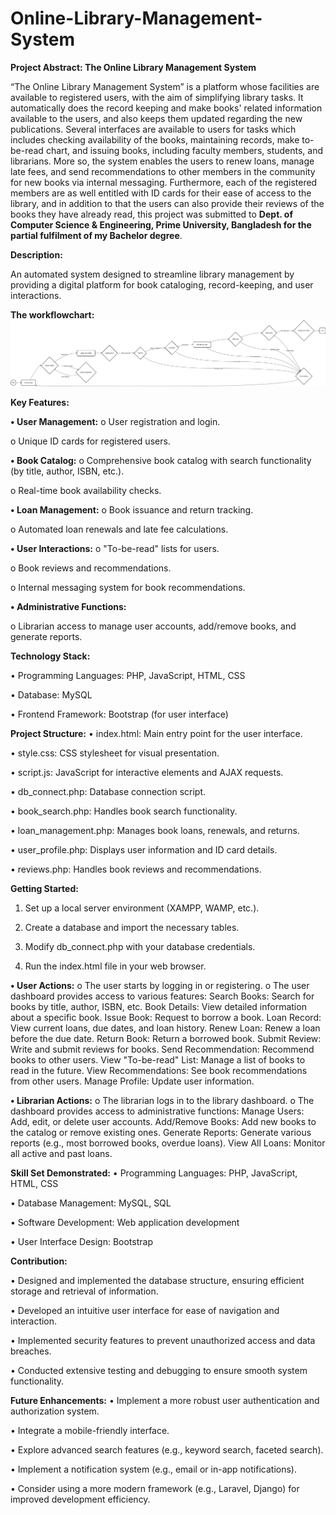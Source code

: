 
# Online-Library-Management-System

**Project Abstract: The Online Library Management System** 

“The Online Library Management System” is a platform whose facilities are available to registered 
users, with the aim of simplifying library tasks. It automatically does the record keeping and make 
books' related information available to the users, and also keeps them updated regarding the new 
publications. Several interfaces are available to users for tasks which includes checking availability of 
the books, maintaining records, make to-be-read chart, and issuing books, including faculty members, 
students, and librarians. More so, the system enables the users to renew loans, manage late fees, and 
send recommendations to other members in the community for new books via internal messaging. 
Furthermore, each of the registered members are as well entitled with ID cards for their ease of access 
to the library, and in addition to that the users can also provide their reviews of the books they have 
already read, this project was submitted to **Dept. of Computer Science & Engineering, Prime 
University, Bangladesh for the partial fulfilment of my Bachelor degree**.

**Description:**

An automated system designed to streamline library management by providing a digital platform for book cataloging, record-keeping, and user interactions.

**The workflowchart:**
![Circuit Diagram](https://raw.githubusercontent.com/Tisha-Tasmia/Online-Library-Management-System/refs/heads/main/Work_flowchart.png.png)

**Key Features:**

**•	User Management:** 
o	User registration and login.

o	Unique ID cards for registered users.

**•	Book Catalog:** 
o	Comprehensive book catalog with search functionality (by title, author, ISBN, etc.).

o	Real-time book availability checks.

**•	Loan Management:** 
o	Book issuance and return tracking.

o	Automated loan renewals and late fee calculations.

**•	User Interactions:** 
o	"To-be-read" lists for users.

o	Book reviews and recommendations.

o	Internal messaging system for book recommendations.

**•	Administrative Functions:**

o	Librarian access to manage user accounts, add/remove books, and generate reports.

**Technology Stack:**

•	Programming Languages: PHP, JavaScript, HTML, CSS

•	Database: MySQL

•	Frontend Framework: Bootstrap (for user interface)

**Project Structure:**
•	index.html: Main entry point for the user interface.

•	style.css: CSS stylesheet for visual presentation.

•	script.js: JavaScript for interactive elements and AJAX requests.

•	db_connect.php: Database connection script.

•	book_search.php: Handles book search functionality.

•	loan_management.php: Manages book loans, renewals, and returns.

•	user_profile.php: Displays user information and ID card details.

•	reviews.php: Handles book reviews and recommendations. 

**Getting Started:**
1.	Set up a local server environment (XAMPP, WAMP, etc.).
   
2.	Create a database and import the necessary tables.
   
3.	Modify db_connect.php with your database credentials.
   
4.	Run the index.html file in your web browser.


**•	User Actions:**
o	The user starts by logging in or registering.
o	The user dashboard provides access to various features: 
Search Books: Search for books by title, author, ISBN, etc.
Book Details: View detailed information about a specific book.
Issue Book: Request to borrow a book.
Loan Record: View current loans, due dates, and loan history.
Renew Loan: Renew a loan before the due date.
Return Book: Return a borrowed book.
Submit Review: Write and submit reviews for books.
Send Recommendation: Recommend books to other users.
View "To-be-read" List: Manage a list of books to read in the future.
View Recommendations: See book recommendations from other users.
Manage Profile: Update user information.

**•	Librarian Actions:** 
o	The librarian logs in to the library dashboard.
o	The dashboard provides access to administrative functions: 
Manage Users: Add, edit, or delete user accounts.
Add/Remove Books: Add new books to the catalog or remove existing ones.
Generate Reports: Generate various reports (e.g., most borrowed books, overdue loans).
View All Loans: Monitor all active and past loans.

**Skill Set Demonstrated:**
•	Programming Languages: PHP, JavaScript, HTML, CSS

•	Database Management: MySQL, SQL

•	Software Development: Web application development

•	User Interface Design: Bootstrap

**Contribution:**

•	Designed and implemented the database structure, ensuring efficient storage and retrieval of information.

•	Developed an intuitive user interface for ease of navigation and interaction.

•	Implemented security features to prevent unauthorized access and data breaches.

•	Conducted extensive testing and debugging to ensure smooth system functionality.

**Future Enhancements:**
•	Implement a more robust user authentication and authorization system.

•	Integrate a mobile-friendly interface.

•	Explore advanced search features (e.g., keyword search, faceted search).

•	Implement a notification system (e.g., email or in-app notifications).

•	Consider using a more modern framework (e.g., Laravel, Django) for improved development efficiency.


